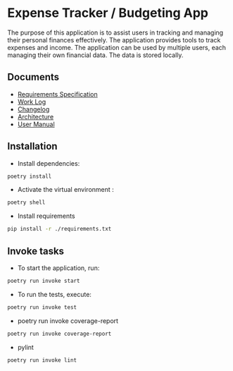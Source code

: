 # Expense Tracker / Budgeting App

The purpose of this application is to assist users in tracking and managing their personal finances effectively. The application provides tools to track expenses and income.
The application can be used by multiple users, each managing their own financial data. The data is stored locally.

## Documents

- [Requirements Specification](./dokumentaatio/vaatimusmaarittely.md)
- [Work Log](./dokumentaatio/tyoaikakirjanpito.md)
- [Changelog](./dokumentaatio/changelog.md)
- [Architecture](./dokumentaatio/arkkitehtuuri.md)
- [User Manual](./dokumentaatio/kayttoohje.md)

## Installation

- Install dependencies:

```bash
poetry install
```

- Activate the virtual environment :

```bash
poetry shell
```
- Install requirements

```bash
pip install -r ./requirements.txt
```


## Invoke tasks

- To start the application, run:

```bash
poetry run invoke start
```

- To run the tests, execute:

```bash
poetry run invoke test
```

- poetry run invoke coverage-report

```bash
poetry run invoke coverage-report
```
 
 - pylint

```bash
poetry run invoke lint
```
